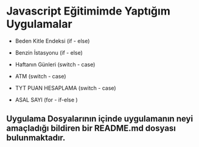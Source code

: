 # Javascript Eğitimimde Yaptığım Uygulamalar

- Beden Kitle Endeksi (if - else)

- Benzin İstasyonu (if - else)

- Haftanın Günleri (switch - case)

- ATM (switch - case)
- TYT PUAN HESAPLAMA (switch - case)

- ASAL SAYI (for - if-else )

## Uygulama Dosyalarının içinde uygulamanın neyi amaçladığı bildiren bir README.md dosyası bulunmaktadır.
